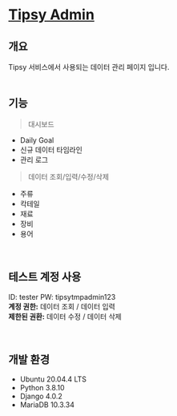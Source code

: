 # [Tipsy Admin](http://www.tipsy.co.kr/admin)

## 개요 
Tipsy 서비스에서 사용되는 데이터 관리 페이지 입니다. <br><br>

## 기능
> 대시보드

- Daily Goal
- 신규 데이터 타임라인
- 관리 로그

> 데이터 조회/입력/수정/삭제

- 주류
- 칵테일
- 재료
- 장비
- 용어

<br />

## 테스트 계정 사용

ID: tester PW: tipsytmpadmin123 <br/>
<b>계정 권한:</b> 데이터 조회 / 데이터 입력 <br/>
<b>제한된 권환:</b> 데이터 수정 / 데이터 삭제 <br/>

<br />

## 개발 환경
- Ubuntu 20.04.4 LTS
- Python 3.8.10
- Django 4.0.2
- MariaDB 10.3.34
